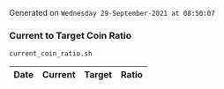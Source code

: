 Generated on `Wednesday 29-September-2021 at 08:50:07`

### Current to Target Coin Ratio
`current_coin_ratio.sh`

Date|Current|Target|Ratio
---|---|---|---
